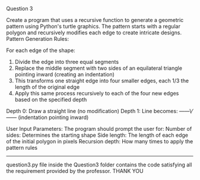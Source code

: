 Question 3

Create a program that uses a recursive function to generate a geometric pattern using Python's turtle graphics. The pattern starts with a regular polygon and recursively modifies each edge to create intricate designs.
Pattern Generation Rules:

For each edge of the shape:
1. Divide the edge into three equal segments
2. Replace the middle segment with two sides of an equilateral triangle pointing
inward (creating an indentation)
3. This transforms one straight edge into four smaller edges, each 1/3 the length of
the original edge
4. Apply this same process recursively to each of the four new edges based on the
specified depth

Depth 0: Draw a straight line (no modification)
Depth 1: Line becomes: ——\⁄—— (indentation pointing inward)

User Input Parameters:
The program should prompt the user for:
Number of sides: Determines the starting shape
Side length: The length of each edge of the initial polygon in pixels
Recursion depth: How many times to apply the pattern rules

-------------------------------------------------------------------------------------------------------------------------
question3.py file inside the Question3 folder contains the code satisfying all the requirement provided by the professor.
THANK YOU